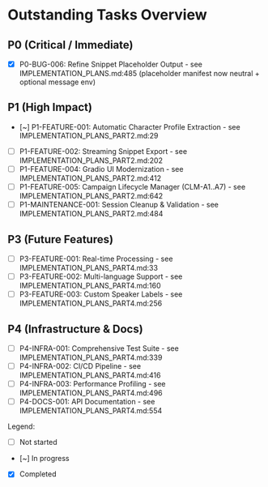 # Outstanding Tasks Overview

## P0 (Critical / Immediate)
- [x] P0-BUG-006: Refine Snippet Placeholder Output - see IMPLEMENTATION_PLANS.md:485 (placeholder manifest now neutral + optional message env)

## P1 (High Impact)
- [~] P1-FEATURE-001: Automatic Character Profile Extraction - see IMPLEMENTATION_PLANS_PART2.md:29
- [ ] P1-FEATURE-002: Streaming Snippet Export - see IMPLEMENTATION_PLANS_PART2.md:202
- [ ] P1-FEATURE-004: Gradio UI Modernization - see IMPLEMENTATION_PLANS_PART2.md:412
- [ ] P1-FEATURE-005: Campaign Lifecycle Manager (CLM-A1..A7) - see IMPLEMENTATION_PLANS_PART2.md:642
- [ ] P1-MAINTENANCE-001: Session Cleanup & Validation - see IMPLEMENTATION_PLANS_PART2.md:484

## P3 (Future Features)
- [ ] P3-FEATURE-001: Real-time Processing - see IMPLEMENTATION_PLANS_PART4.md:33
- [ ] P3-FEATURE-002: Multi-language Support - see IMPLEMENTATION_PLANS_PART4.md:160
- [ ] P3-FEATURE-003: Custom Speaker Labels - see IMPLEMENTATION_PLANS_PART4.md:256

## P4 (Infrastructure & Docs)
- [ ] P4-INFRA-001: Comprehensive Test Suite - see IMPLEMENTATION_PLANS_PART4.md:339
- [ ] P4-INFRA-002: CI/CD Pipeline - see IMPLEMENTATION_PLANS_PART4.md:416
- [ ] P4-INFRA-003: Performance Profiling - see IMPLEMENTATION_PLANS_PART4.md:496
- [ ] P4-DOCS-001: API Documentation - see IMPLEMENTATION_PLANS_PART4.md:554

Legend:
- [ ] Not started
- [~] In progress
- [x] Completed
